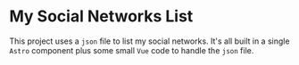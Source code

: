 # My Social Networks List
This project uses a `json` file to list my social networks. It's all built in a single `Astro` component plus some small `Vue` code to handle the `json` file.

